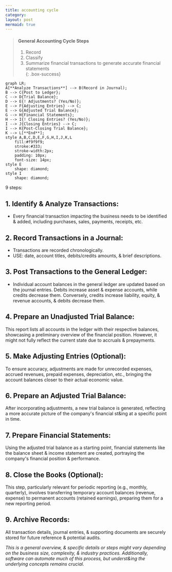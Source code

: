 ```yaml
---
title: accounting cycle
category: 
layout: post
mermaid: true
---
```


> #### General Accounting Cycle Steps
>
>1. Record
>2. Classify
>3. Summarize financial transactions to generate accurate financial statements  
{: .box-success}


```mermaid
graph LR;
A[**Analyze Transactions**] --> B(Record in Journal);
B --> C{Post to Ledger};
C --> D{Trial Balance};
D --> E{! Adjustments? (Yes/No)};
E --> F{Adjusting Entries} --> C;
E --> G{Adjusted Trial Balance};
G --> H{Financial Statements};
H --> I{! Closing Entries? (Yes/No)};
I --> J{Closing Entries} --> C;
I --> K{Post-Closing Trial Balance};
K --> L[**End**];
style A,B,C,D,E,F,G,H,I,J,K,L
    fill:#f9f9f9;
    stroke:#333;
    stroke-width:2px;
    padding: 10px;
    font-size: 14px;
style E
    shape: diamond;
style I
    shape: diamond;
```



9 steps:

## 1. Identify & Analyze Transactions:

- Every financial transaction impacting the business needs to be identified & added, including purchases, sales, payments, receipts, etc.

## 2. Record Transactions in a Journal:

- Transactions are recorded chronologically.
- USE: date, account titles, debits/credits amounts, & brief descriptions.

## 3. Post Transactions to the General Ledger:

- Individual account balances in the general ledger are updated based on the journal entries. Debits increase asset & expense accounts, while credits decrease them. Conversely, credits increase liability, equity, & revenue accounts, & debits decrease them.

## 4. Prepare an Unadjusted Trial Balance:

This report lists all accounts in the ledger with their respective balances, showcasing a preliminary overview of the financial position. However, it might not fully reflect the current state due to accruals & prepayments.

## 5. Make Adjusting Entries (Optional):

To ensure accuracy, adjustments are made for unrecorded expenses, accrued revenues, prepaid expenses, depreciation, etc., bringing the account balances closer to their actual economic value.

## 6. Prepare an Adjusted Trial Balance:

After incorporating adjustments, a new trial balance is generated, reflecting a more accurate picture of the company's financial st&ing at a specific point in time.

## 7. Prepare Financial Statements:

Using the adjusted trial balance as a starting point, financial statements like the balance sheet & income statement are created, portraying the company's financial position & performance.

## 8. Close the Books (Optional):

This step, particularly relevant for periodic reporting (e.g., monthly, quarterly), involves transferring temporary account balances (revenue, expense) to permanent accounts (retained earnings), preparing them for a new reporting period.

## 9. Archive Records:

All transaction details, journal entries, & supporting documents are securely stored for future reference & potential audits.

*This is a general overview, & specific details or steps might vary depending on the business size, complexity, & industry practices. Additionally, software can automate much of this process, but underst&ing the underlying concepts remains crucial.*
